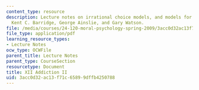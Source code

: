 ```yaml
---
content_type: resource
description: Lecture notes on irrational choice models, and models for addiction from
  Kent C. Barridge, George Ainslie, and Gary Watson.
file: /media/courses/24-120-moral-psychology-spring-2009/3acc0d32ac13f71c65899dffb4250788_MIT24_120s09_lec12.pdf
file_type: application/pdf
learning_resource_types:
- Lecture Notes
ocw_type: OCWFile
parent_title: Lecture Notes
parent_type: CourseSection
resourcetype: Document
title: XII Addiction II
uid: 3acc0d32-ac13-f71c-6589-9dffb4250788
---
```

